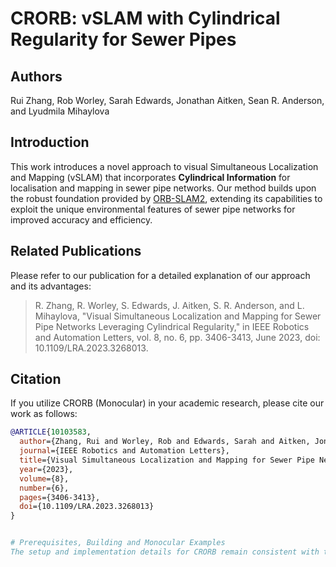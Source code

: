 # CRORB: vSLAM with Cylindrical Regularity for Sewer Pipes

## Authors
Rui Zhang, Rob Worley, Sarah Edwards, Jonathan Aitken, Sean R. Anderson, and Lyudmila Mihaylova

## Introduction
This work introduces a novel approach to visual Simultaneous Localization and Mapping (vSLAM) that incorporates **Cylindrical Information** for localisation and mapping in sewer pipe networks. Our method builds upon the robust foundation provided by [ORB-SLAM2](https://github.com/raulmur/ORB_SLAM2), extending its capabilities to exploit the unique environmental features of sewer pipe networks for improved accuracy and efficiency.

## Related Publications
Please refer to our publication for a detailed explanation of our approach and its advantages:

> R. Zhang, R. Worley, S. Edwards, J. Aitken, S. R. Anderson, and L. Mihaylova, "Visual Simultaneous Localization and Mapping for Sewer Pipe Networks Leveraging Cylindrical Regularity," in IEEE Robotics and Automation Letters, vol. 8, no. 6, pp. 3406-3413, June 2023, doi: 10.1109/LRA.2023.3268013.

## Citation
If you utilize CRORB (Monocular) in your academic research, please cite our work as follows:

```bibtex
@ARTICLE{10103583,
  author={Zhang, Rui and Worley, Rob and Edwards, Sarah and Aitken, Jonathan and Anderson, Sean R. and Mihaylova, Lyudmila},
  journal={IEEE Robotics and Automation Letters}, 
  title={Visual Simultaneous Localization and Mapping for Sewer Pipe Networks Leveraging Cylindrical Regularity}, 
  year={2023},
  volume={8},
  number={6},
  pages={3406-3413},
  doi={10.1109/LRA.2023.3268013}
}


# Prerequisites, Building and Monocular Examples
The setup and implementation details for CRORB remain consistent with those established for ORB-SLAM2. For comprehensive instructions on prerequisites, building the project, and running monocular examples, please refer to the original [ORB-SLAM2](https://github.com/raulmur/ORB_SLAM2).
